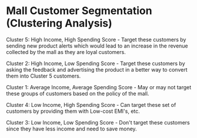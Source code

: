 # Mall Customer Segmentation (Clustering Analysis)

Cluster 5:
High Income, High Spending Score - Target these customers by sending new product alerts which would lead to an increase in the revenue collected by the mall as they are loyal customers.

Cluster 2:
High Income, Low Spending Score - Target these customers by asking the feedback and advertising the product in a better way to convert them into Cluster 5 customers.

Cluster 1:
Average Income, Average Spending Score - May or may not target these groups of customers based on the policy of the mall.

Cluster 4:
Low Income, High Spending Score - Can target these set of customers by providing them with Low-cost EMI's, etc.

Cluster 3:
Low Income, Low Spending Score - Don't target these customers since they have less income and need to save money.
